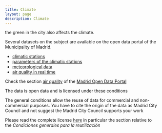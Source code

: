 ```yaml
---
title: Climate
layout: page
description: Climate
---
```


the green in the city also affects the climate.

Several datasets on the subject are available on the open data portal of the Municipality of Madrid.

* [climatic stations](https://challenge.greemta.eu/data/climate/climate_stations.csv)
* [parameters of the climatic stations](https://challenge.greemta.eu/data/climate/parameters_climatic_stations.csv)
* [meteorological data](https://datos.madrid.es/sites/v/index.jsp?vgnextoid=8d7357cec5efa610VgnVCM1000001d4a900aRCRD&vgnextchannel=374512b9ace9f310VgnVCM100000171f5a0aRCRD)
* [air quality in real time](https://datos.madrid.es/portal/site/egob/menuitem.c05c1f754a33a9fbe4b2e4b284f1a5a0/?vgnextoid=41e01e007c9db410VgnVCM2000000c205a0aRCRD&vgnextchannel=374512b9ace9f310VgnVCM100000171f5a0aRCRD&vgnextfmt=default)

Check the section [air quality](https://datos.madrid.es/vgn-ext-templating/v/index.jsp?vgnextoid=374512b9ace9f310VgnVCM100000171f5a0aRCRD&buscar=true&Texto=aire&Sector=medio-ambiente&Formato=&Periodicidad=&orderByCombo=CONTENT_INSTANCE_NAME_DECODE) of the [Madrid Open Data Portal](https://datos.madrid.es/)


The data is open data and is licensed under these conditions<br/>

The general conditions allow the reuse of data for commercial and non-commercial purposes. You have to cite the origin of the data as Madrid City Council and not suggest the Madrid City Council supports your work

Please read the complete license [here](https://datos.madrid.es/portal/site/egob/menuitem.3efdb29b813ad8241e830cc2a8a409a0/?vgnextoid=108804d4aab90410VgnVCM100000171f5a0aRCRD&vgnextchannel=b4c412b9ace9f310VgnVCM100000171f5a0aRCRD&vgnextfmt=default) in particular the section relative to the *Condiciones generales para la reutilización*





